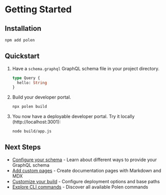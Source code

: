 # Getting Started

## Installation

```sh
npm add polen
```

## Quickstart

1. Have a `schema.graphql` GraphQL schema file in your project directory.

   ```graphql
   type Query {
     hello: String
   }
   ```

2. Build your developer portal.

   ```sh
   npx polen build
   ```

3. You now have a deployable developer portal. Try it locally
   (http://localhost:3001):

   ```sh
   node build/app.js
   ```

## Next Steps

- [Configure your schema](./guide/schema.md) - Learn about different ways to provide your GraphQL schema
- [Add custom pages](./guide/pages.md) - Create documentation pages with Markdown and MDX
- [Customize your build](./guide/build.md) - Configure deployment options and base paths
- [Explore CLI commands](./cli/index.md) - Discover all available Polen commands